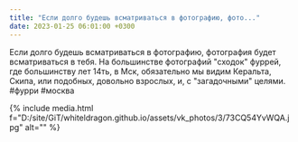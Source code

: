 ```yaml
---
title: "Если долго будешь всматриваться в фотографию, фото..."
date: 2023-01-25 06:01:00 +0300
---
```


Если долго будешь всматриваться в фотографию, фотография будет всматриваться в тебя. На большинстве фотографий "сходок" фуррей, где большинству лет 14ть, в Мск, обязательно мы видим Керальта, Скипа, или подобных, довольно взрослых, и, с "загадочными" целями.
#фурри #москва

{% include media.html f="D:/site/GiT/whiteldragon.github.io/assets/vk_photos/3/73CQ54YvWQA.jpg" alt="" %}
